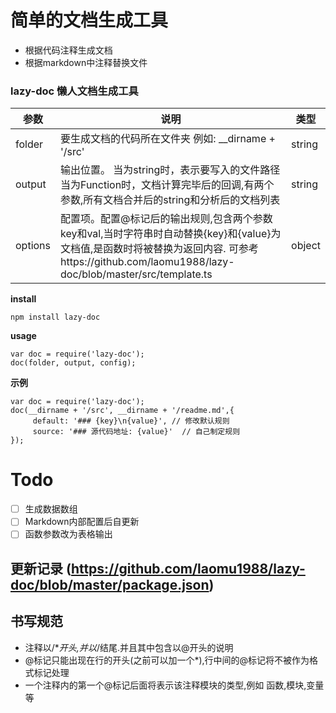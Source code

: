 # 简单的文档生成工具
* 根据代码注释生成文档
* 根据markdown中注释替换文件

<!--@doc src/index.ts-->



###  lazy-doc 懒人文档生成工具
| 参数 | 说明 | 类型 |
| --- | --- | --- |
| folder | 要生成文档的代码所在文件夹          例如: __dirname + '/src' | string |
| output | 输出位置。        当为string时，表示要写入的文件路径        当为Function时，文档计算完毕后的回调,有两个参数,所有文档合并后的string和分析后的文档列表 | string|Function |
| options | 配置项。配置@标记后的输出规则,包含两个参数key和val,当时字符串时自动替换{key}和{value}为文档值,是函数时将被替换为返回内容. 可参考https://github.com/laomu1988/lazy-doc/blob/master/src/template.ts | object |


**install**
```
npm install lazy-doc
```

**usage**
```
var doc = require('lazy-doc');
doc(folder, output, config);
```

**示例**
```
var doc = require('lazy-doc');
doc(__dirname + '/src', __dirname + '/readme.md',{
     default: '### {key}\n{value}', // 修改默认规则
     source: '### 源代码地址: {value}'  // 自己制定规则
});
```

# Todo
* [ ] 生成数据数组
* [ ] Markdown内部配置后自更新
* [ ] 函数参数改为表格输出 

<!--@end-->

## 更新记录 (https://github.com/laomu1988/lazy-doc/blob/master/package.json) 

## 书写规范
* 注释以/**开头,并以*/结尾.并且其中包含以@开头的说明
* @标记只能出现在行的开头(之前可以加一个*),行中间的@标记将不被作为格式标记处理
* 一个注释内的第一个@标记后面将表示该注释模块的类型,例如 函数,模块,变量等